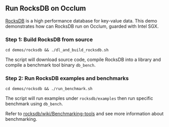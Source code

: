 ## Run RocksDB on Occlum

[RocksDB](https://github.com/facebook/rocksdb) is a high performance database for key-value data. This demo demonstrates how can RocksDB run on Occlum, guarded with Intel SGX.

### Step 1: Build RocksDB from source

```
cd demos/rocksdb && ./dl_and_build_rocksdb.sh
```

The script will download source code, compile RocksDB into a library and compile a benchmark tool binary `db_bench`.

### Step 2: Run RocksDB examples and benchmarks

```
cd demos/rocksdb && ./run_benchmark.sh
```

The script will run examples under `rocksdb/examples` then run specific benchmark using `db_bench`.

Refer to [rocksdb/wiki/Benchmarking-tools](https://github.com/facebook/rocksdb/wiki/Benchmarking-tools) and see more information about benchmarking.
